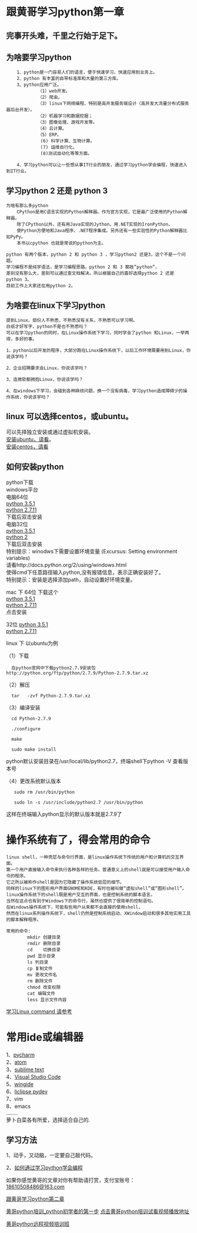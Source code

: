 # 跟黄哥学习python第一章


## 完事开头难，千里之行始于足下。

## 为啥要学习python

		1、python是一门容易人们的语言，便于快速学习，快速应用到业务上。    
		2、python 有丰富的自带标准库和大量的第三方库。      
		3、python应用广泛。    
				（1）web开发。  
				（2）爬虫。   
				（3）linux下网络编程、特别是高并发服务端设计（高并发大流量分布式服务器后台开发）。  
				（2）机器学习和数据挖掘；  
				（3）图像处理、游戏开发等。  
				（4）云计算。  
				（5）ERP。  
				 (6) 科学计算、生物计算。  
				 (7) 运维自行化。  
				 (8)测试自动化等等方面。  

		4、学习python可以让一些想从事IT行业的朋友，通过学习python学会编程，快速进入到IT行业。
		    

## 学习python 2 还是 python 3      
	为啥有那么多python      
		CPython是用C语言实现的Python解释器。作为官方实现，它是最广泛使用的Python解释器。    
		除了CPython以外，还有用Java实现的Jython，用.NET实现的IronPython，    
		使Python方便地和Java程序、.NET程序集成。另外还有一些实验性的Python解释器比如PyPy。    
		本书以cpython 也就是常说的python为主。    

	python 有两个版本，python 2 和 python 3 ，学习python2 还是3，这个不是一个问题。     
	学习编程不是纯学语法，是学习编程思路，python 2 和 3 都姓“python“，   
	差别没有那么大，差别可以通过查文档解决。所以根据自己的喜好选择python 2 还是 python 3。      
	目前工作上大家还在用python 2。   


## 为啥要在linux下学习python

	提到Linux，部份人不熟悉，不熟悉没有关系，不熟悉可以学习啊。   
	白纸才好写字，python不是也不熟悉吗？   
	可以在学习python的同时，在Linux操作系统下学习，同时学会了python 和Linux，一举两得，多好的事。   

	1、python以后开发的程序，大部分跑在Linux操作系统下，以后工作环境需要用到Linux，你说该学吗？   

	2、企业招聘要求会Linux，你说该学吗？   

	3、连微软都拥抱Linux，你说该学吗？   

	4、在windows下学习，会碰到各种麻烦问题，换一个没有病毒，学习python造成障碍少的操作系统，你说该学吗？   

## linux 可以选择centos，或ubuntu。   
   可以先择独立安装或通过虚拟机安装。    
   [安装ubuntu，请看](http://www.ubuntu.com/download/desktop/install-ubuntu-desktop)。    
   [安装centos，请看](https://wiki.centos.org/HowTos/InstallFromUSBkey)  


## 如何安装python  

python下载  
windows平台  
电脑64位     
[python 3.5.1](https://www.python.org/ftp/python/3.5.1/python-3.5.1-amd64.exe)  
[python 2.7.11](https://www.python.org/ftp/python/2.7.11/python-2.7.11.amd64.msi)  
 下载后双击安装  
 电脑32位   
[python 3.5.1](https://www.python.org/ftp/python/3.5.1/python-3.5.1.exe)  
[python 2](https://www.python.org/ftp/python/2.7.11/python-2.7.11.msi)  
下载后双击安装  
特别提示：winodws下需要设置环境变量  (Excursus: Setting environment variables)  
请看http://docs.python.org/2/using/windows.html  
使得cmd下任意路径输入python,没有报错信息，表示正确安装好了。  
特别提示：安装是选择添加path，自动设置好环境变量。  



mac 下 64位 下载这个     
[python 3.5.1](https://www.python.org/ftp/python/3.5.1/python-3.5.1-macosx10.6.pkg)  
[python 2.7.11](https://www.python.org/ftp/python/2.7.11/python-2.7.11-macosx10.6.pkg)  
点击安装  
 
 32位 
 [python 3.5.1](https://www.python.org/ftp/python/3.5.1/python-3.5.1-macosx10.5.pkg)    
 [python 2.7.11](https://www.python.org/ftp/python/2.7.11/python-2.7.11-macosx10.5.pkg)    

   
linux 下 以ubuntu为例

（1）下载

      在python官网中下载python2.7.9安装包 http://python.org/ftp/python/2.7.9/Python-2.7.9.tar.xz

（2）解压

      tar   -zvf Python-2.7.9.tar.xz

（3）编译安装

      cd Python-2.7.9

      ./configure

      make 

      sudo make install

python默认安装目录在/usr/local/lib/python2.7，终端shell下python -V 查看版本号

（4）更改系统默认版本

       sudo rm /usr/bin/python

       sudo ln -s /usr/include/python2.7 /usr/bin/python

这样在终端输入python显示的默认版本就是2.7.9了


# 操作系统有了，得会常用的命令

	linux shell，一种壳层与命令行界面，是linux操作系统下传统的用户和计算机的交互界面。
	第一个用户直接输入命令来执行各种各样的任务。普通意义上的shell就是可以接受用户输入命令的程序。   
	它之所以被称作shell是因为它隐藏了操作系统低层的细节。   
	同样的linux下的图形用户界面GNOME和KDE，有时也被叫做“虚拟shell”或“图形shell”。   
	linux操作系统下的shell既是用户交互的界面，也是控制系统的脚本语言。   
	当然在这点也有别于Windows下的命令行，虽然也提供了很简单的控制语句。   
	在Windows操作系统下，可能有些用户从来都不会直接的使用shell，  
	然而在linux系列操作系统下，shell仍然是控制系统启动、XWindow启动和很多其他实用工具的脚本解释程序。

	常用的命令:  
			mkdir 创建目录   
			rmdir 删除目录   
			cd    切换目录  
			pwd 显示目录  
			ls 列目录  
			cp 复制文件
			mv 更改文件名
			rm 删除文件
			chmod 改变权限
			cat 编辑文件
			less 显示文件内容

[学习Linux command 请参考](http://linuxcommand.org/lc3_learning_the_shell.php)


# 常用ide或编辑器
1、[pycharm](https://www.jetbrains.com/pycharm/download/)  
2、[atom](https://atom.io/)  
3、[sublime text](https://www.sublimetext.com/3)  
4、[Visual Studio Code](https://code.visualstudio.com/)  
5、[wingide](https://wingware.com/downloads)  
6、[liclipse pydev](http://www.liclipse.com/download.html)  
7、vim  
8、emacs  
........  
萝卜白菜各有所爱，选择适合自己的.  

## 学习方法   

1、动手，又动脑，一定要自己敲代码。  

2、[如何通过学习python学会编程](https://github.com/pythonpeixun/article/blob/master/python/how_to_learn_python.md)  

如果你感觉黄哥的文章对你有帮助请打赏，支付宝账号：18610508486@163.com

[跟黄哥学习python第二章](learn_python_follow_brother_huang_2.md)

[黄哥python培训_python初学者的第一步](http://www.tudou.com/programs/view/pZvrOt9RlmE/)
[点击黄哥python培训试看视频播放地址](https://github.com/pythonpeixun/article/blob/master/python_shiping.md)

[黄哥python远程视频培训班](https://github.com/pythonpeixun/article/blob/master/index.md)  

